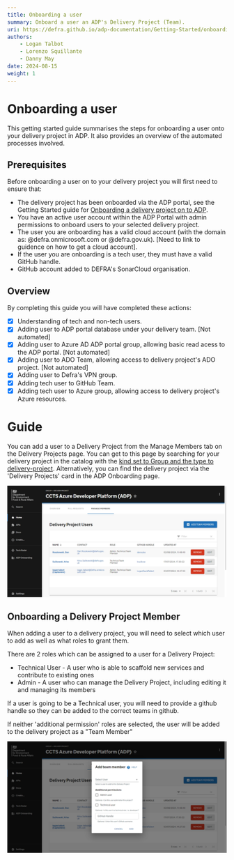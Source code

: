 ```yaml
---
title: Onboarding a user
summary: Onboard a user an ADP's Delivery Project (Team).
uri: https://defra.github.io/adp-documentation/Getting-Started/onboarding-a-user/
authors:
    - Logan Talbot
    - Lorenzo Squillante
    - Danny May
date: 2024-08-15
weight: 1
---
```

# Onboarding a user

This getting started guide summarises the steps for onboarding a user onto your delivery project in ADP. It also provides an overview of the automated processes involved.

## Prerequisites

Before onboarding a user on to your delivery project you will first need to ensure that:

- The delivery project has been onboarded via the ADP portal, see the Getting Started guide for [Onboarding a delivery project on to ADP](onboarding-a-delivery-project.md).
- You have an active user account within the ADP Portal with admin permissions to onboard users to your selected delivery project.
- The user you are onboarding has a valid cloud account (with the domain as: @defra.onmicrosoft.com or @defra.gov.uk). [Need to link to guidence on how to get a cloud account].
- If the user you are onboarding is a tech user, they must have a valid GitHub handle.
- GitHub account added to DEFRA's SonarCloud organisation.

## Overview

By completing this guide you will have completed these actions:

- [X] Understanding of tech and non-tech users.
- [X] Adding user to ADP portal database under your delivery team. [Not automated]
- [X] Adding user to Azure AD ADP portal group, allowing basic read acess to the ADP portal. [Not automated]
- [X] Adding user to ADO Team, allowing access to delivery project's ADO project. [Not automated]
- [X] Adding user to Defra's VPN group.
- [X] Adding tech user to GitHub Team.
- [X] Adding tech user to Azure group, allowing access to delivery project's Azure resources.

# Guide

You can add a user to a Delivery Project from the Manage Members tab on the Delivery Projects page. You can get to this page by searching for your delivery project in the catalog with the [kind set to Group and the type to delivery-project](https://portal.adp.defra.gov.uk/catalog?filters%5Bkind%5D=group&filters%5Btype%5D=delivery-project&filters%5Buser%5D=all). Alternatively, you can find the delivery project via the 'Delivery Projects' card in the ADP Onboarding page. 

![Edit Delivery Project Members](../images/adp-edit-delivery-project-members.png)

## Onboarding a Delivery Project Member

When adding a user to a delivery project, you will need to select which user to add as well as what roles to grant them.

There are 2 roles which can be assigned to a user for a Delivery Project:
- Technical User - A user who is able to scaffold new services and contribute to existing ones
- Admin - A user who can manage the Delivery Project, including editing it and managing its members

If a user is going to be a Technical user, you will need to provide a github handle so they can be added to the correct teams in github.

If neither 'additional permission' roles are selected, the user will be added to the delivery project as a "Team Member"

![Create Delivery Project Member](../images/adp-create-delivery-project-member.png)
